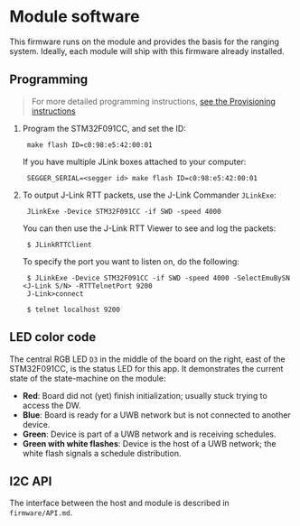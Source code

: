 Module software
=================

This firmware runs on the module and provides the basis
for the ranging system. Ideally, each module will ship with
this firmware already installed.


Programming
-----------

> For more detailed programming instructions, [see the Provisioning instructions](../../doc/Provisioning.md#programming-the-stm)

1. Program the STM32F091CC, and set the ID:

        make flash ID=c0:98:e5:42:00:01
        
    If you have multiple JLink boxes attached to your computer:
    
        SEGGER_SERIAL=<segger id> make flash ID=c0:98:e5:42:00:01

1. To output J-Link RTT packets, use the J-Link Commander `JLinkExe`:
    
        JLinkExe -Device STM32F091CC -if SWD -speed 4000
        
   You can then use the J-Link RTT Viewer to see and log the packets:
   
        $ JLinkRTTClient
        
   To specify the port you want to listen on, do the following:
   
        $ JLinkExe -Device STM32F091CC -if SWD -speed 4000 -SelectEmuBySN <J-Link S/N> -RTTTelnetPort 9200
        J-Link>connect
        
        $ telnet localhost 9200

LED color code
--------------

The central RGB LED `D3` in the middle of the board on the right, east of the STM32F091CC, is the status LED for this app.
It demonstrates the current state of the state-machine on the module:

-  **Red**: Board did not (yet) finish initialization; usually stuck trying to access the DW.
-  **Blue**: Board is ready for a UWB network but is not connected to another device.
-  **Green**: Device is part of a UWB network and is receiving schedules.
-  **Green with white flashes**: Device is the host of a UWB network; the white flash signals a schedule distribution.

I2C API
-------

The interface between the host and module is described in `firmware/API.md`.

